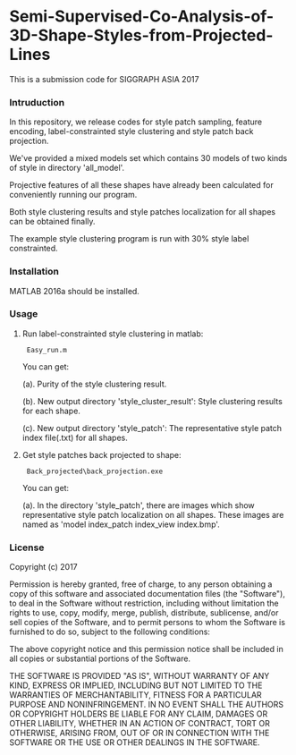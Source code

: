 # Semi-Supervised-Co-Analysis-of-3D-Shape-Styles-from-Projected-Lines
This is a submission code for SIGGRAPH ASIA 2017

### Intruduction

In this repository, we release codes for style patch sampling, feature encoding, label-constrainted style clustering and style patch back projection.

We've provided a mixed models set which contains 30 models of two kinds of style in directory 'all_model'.

Projective features of all these shapes have already been calculated for conveniently running our program.

Both style clustering results and style patches localization for all shapes can be obtained finally.

The example style clustering program is run with 30% style label constrainted.
 
### Installation

MATLAB 2016a should be installed.

### Usage

1. Run label-constrainted style clustering in matlab:
  
        Easy_run.m
  
   You can get:
   
   (a). Purity of the style clustering result.
   
   (b). New output directory 'style_cluster_result': Style clustering results for each shape.
   
   (c). New output directory 'style_patch': The representative style patch index file(.txt) for all shapes.

2. Get style patches back projected to shape:
  
        Back_projected\back_projection.exe
  
   You can get:
   
   (a). In the directory 'style_patch', there are images which show representative style patch localization on all shapes. 
   These images are named as 'model index\_patch index\_view index.bmp'.

### License

Copyright (c) 2017

Permission is hereby granted, free of charge, to any person obtaining a copy
of this software and associated documentation files (the "Software"), to deal
in the Software without restriction, including without limitation the rights
to use, copy, modify, merge, publish, distribute, sublicense, and/or sell
copies of the Software, and to permit persons to whom the Software is
furnished to do so, subject to the following conditions:

The above copyright notice and this permission notice shall be included in all
copies or substantial portions of the Software.

THE SOFTWARE IS PROVIDED "AS IS", WITHOUT WARRANTY OF ANY KIND, EXPRESS OR
IMPLIED, INCLUDING BUT NOT LIMITED TO THE WARRANTIES OF MERCHANTABILITY,
FITNESS FOR A PARTICULAR PURPOSE AND NONINFRINGEMENT. IN NO EVENT SHALL THE
AUTHORS OR COPYRIGHT HOLDERS BE LIABLE FOR ANY CLAIM, DAMAGES OR OTHER
LIABILITY, WHETHER IN AN ACTION OF CONTRACT, TORT OR OTHERWISE, ARISING FROM,
OUT OF OR IN CONNECTION WITH THE SOFTWARE OR THE USE OR OTHER DEALINGS IN THE
SOFTWARE.